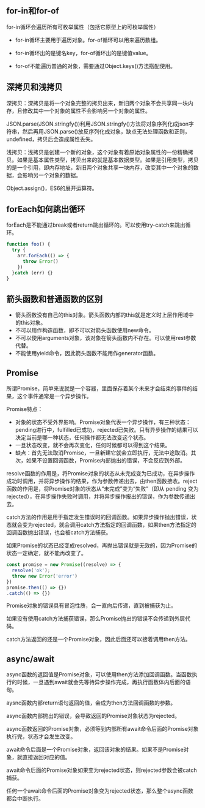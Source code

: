 ## for-in和for-of

for-in循环会遍历所有可枚举属性（包括它原型上的可枚举属性）

+ for-in循环主要用于遍历对象。for-of循环可以用来遍历数组。

+ for-in循环出的是键名key，for-of循环出的是键值value。
+ for-of不能遍历普通的对象，需要通过Object.keys()方法搭配使用。

## 深拷贝和浅拷贝

深拷贝：深拷贝是将一个对象完整的拷贝出来，新旧两个对象不会共享同一块内存，且修改其中一个对象的属性不会影响另一个对象的属性。

JSON.parse(JSON.stringfy())利用JSON.stringfy()方法将对象序列化成json字符串，然后再用JSON.parse()放反序列化成对象，缺点无法处理函数和正则，undefined，拷贝后会造成属性丢失。

浅拷贝：浅拷贝是创建一个新的对象，这个对象有着原始对象属性的一份精确拷贝。如果是基本属性类型，拷贝出来的就是基本数据类型。如果是引用类型，拷贝的是一个引用，即内存地址，新旧两个对象共享一块内存，改变其中一个对象的数据，会影响另一个对象的数据。

Object.assign()，ES6的展开运算符。

## forEach如何跳出循环

forEach是不能通过break或者return跳出循环的。可以使用try-catch来跳出循环。

```javascript
function foo() {
  try {
    arr.forEach(() => {
      throw Error()
    })
  }catch (err) {}
}
```

## 箭头函数和普通函数的区别

+ 箭头函数没有自己的this对象。箭头函数内部的this就是定义时上层作用域中的this对象。
+ 不可以用作构造函数，即不可以对箭头函数使用new命令。
+ 不可以使用arguments对象，该对象在箭头函数内不存在。可以使用rest参数代替。
+ 不能使用yield命令，因此箭头函数不能用作generator函数。

## Promise

所谓Promise，简单来说就是一个容器，里面保存着某个未来才会结束的事件的结果，这个事件通常是一个异步操作。

Promise特点：

+ 对象的状态不受外界影响。Promise对象代表一个异步操作，有三种状态：pending进行中，fulfilled已成功，rejected已失败。只有异步操作的结果可以决定当前是哪一种状态，任何操作都无法改变这个状态。
+ 一旦状态改变，就不会再次变化，任何时候都可以得到这个结果。
+ 缺点：首先无法取消Promise，一旦新建它就会立即执行，无法中途取消。其次，如果不设置回调函数，Promise内部抛出的错误，不会反应到外部。

resolve函数的作用是，将Promise对象的状态从未完成变为已成功，在异步操作成功时调用，并将异步操作的结果，作为参数传递出去，由then函数接收。reject函数的作用是，将Promise对象的状态从“未完成”变为“失败”（即从 pending 变为 rejected），在异步操作失败时调用，并将异步操作报出的错误，作为参数传递出去。

catch方法的作用是用于指定发生错误时的回调函数。如果异步操作抛出错误，状态就会变为rejected，就会调用catch方法指定的回调函数，如果then方法指定的回调函数抛出错误，也会被catch方法捕获。

如果Promise的状态已经变成resolved，再抛出错误就是无效的，因为Promise的状态一定确定，就不能再改变了。

```javascript
const promise = new Promise((resolve) => {
  resolve('ok');
  throw new Error('error')
})
promise.then(() => {})
.catch(() => {})
```

Promise对象的错误具有冒泡性质，会一直向后传递，直到被捕获为止。

如果没有使用catch方法捕获错误，那么Promise抛出的错误不会传递到外层代码。

catch方法返回的还是一个Promise对象，因此后面还可以接着调用then方法。

## async/await

async函数的返回值是Promise对象，可以使用then方法添加回调函数。当函数执行的时候，一旦遇到await就会先等待异步操作完成，再执行函数体内后面的语句。

aysnc函数内部return语句返回的值，会成为then方法回调函数的参数。

async函数内部抛出的错误，会导致返回的Promise对象状态为rejected。

async函数返回的Promise对象，必须等到内部所有await命令后面的Promise对象执行完，状态才会发生改变。

await命令后面是一个Promise对象，返回该对象的结果。如果不是Promise对象，就直接返回对应的值。

await命令后面的Promise对象如果变为rejected状态，则rejected参数会被catch捕获。

任何一个await命令后面的Promise对象变为rejected状态，那么整个async函数都会中断执行。

